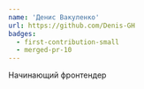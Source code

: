 ```yaml
---
name: 'Денис Вакуленко'
url: https://github.com/Denis-GH
badges:
  - first-contribution-small
  - merged-pr-10
---
```


Начинающий фронтендер
